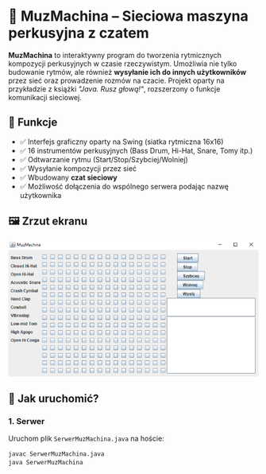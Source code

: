 # 🥁 MuzMachina – Sieciowa maszyna perkusyjna z czatem

**MuzMachina** to interaktywny program do tworzenia rytmicznych kompozycji perkusyjnych w czasie rzeczywistym. Umożliwia nie tylko budowanie rytmów, ale również **wysyłanie ich do innych użytkowników** przez sieć oraz prowadzenie rozmów na czacie. Projekt oparty na przykładzie z książki _"Java. Rusz głową!"_, rozszerzony o funkcje komunikacji sieciowej.

## 🎹 Funkcje

- ✅ Interfejs graficzny oparty na Swing (siatka rytmiczna 16x16)
- ✅ 16 instrumentów perkusyjnych (Bass Drum, Hi-Hat, Snare, Tomy itp.)
- ✅ Odtwarzanie rytmu (Start/Stop/Szybciej/Wolniej)
- ✅ Wysyłanie kompozycji przez sieć
- ✅ Wbudowany **czat sieciowy**
- ✅ Możliwość dołączenia do wspólnego serwera podając nazwę użytkownika

## 🖼️ Zrzut ekranu

![MuzMachina screenshot](./screenshot.png)

## 🚀 Jak uruchomić?

### 1. Serwer

Uruchom plik `SerwerMuzMachina.java` na hoście:
```bash
javac SerwerMuzMachina.java
java SerwerMuzMachina
